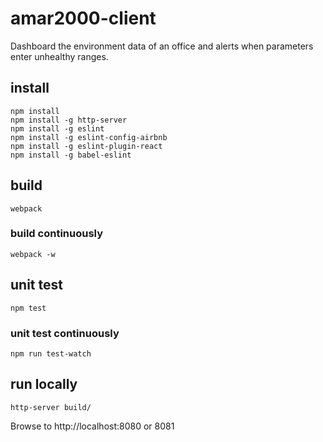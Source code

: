 # amar2000-client
Dashboard the environment data of an office and alerts when parameters enter unhealthy ranges.

## install

```
npm install
npm install -g http-server
npm install -g eslint
npm install -g eslint-config-airbnb
npm install -g eslint-plugin-react
npm install -g babel-eslint
```

## build

```
webpack
```

### build continuously

```
webpack -w
```

## unit test

```
npm test
```

### unit test continuously

```
npm run test-watch
```

## run locally

```
http-server build/
```

Browse to http://localhost:8080 or 8081
